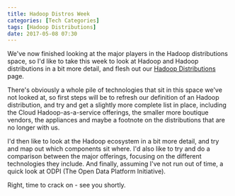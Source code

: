 ```yaml
---
title: Hadoop Distros Week
categories: [Tech Categories]
tags: [Hadoop Distributions]
date: 2017-05-08 07:30
---
```

We've now finished looking at the major players in the Hadoop distributions space, so I'd like to take this week to look at Hadoop and Hadoop distributions in a bit more detail, and flesh out our [Hadoop Distributions](/tech-categories/hadoop-distributions/) page.
<!--more-->

There's obviously a whole pile of technologies that sit in this space we've not looked at, so first steps will be to refresh our definition of an Hadoop distribution, and try and get a slightly more complete list in place, including the Cloud Hadoop-as-a-service offerings, the smaller more boutique vendors, the appliances and maybe a footnote on the distributions that are no longer with us.

I'd then like to look at the Hadoop ecosystem in a bit more detail, and try and map out which components sit where.  I'd also like to try and do a comparison between the major offerings, focusing on the different technologies they include.  And finally, assuming I've not run out of time, a quick look at ODPI (The Open Data Platform Initiative).

Right, time to crack on - see you shortly.